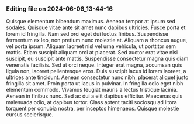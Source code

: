 

### Editing file on 2024-06-06_13-44-16

Quisque elementum bibendum maximus. Aenean tempor at ipsum sed sodales. Quisque vitae ante sit amet nunc dapibus ultricies. Fusce porta et lorem id fringilla. Nam sed orci eget dui luctus finibus. Suspendisse fermentum ex leo, non pretium nunc molestie at. Aliquam a rhoncus augue, vel porta ipsum. Aliquam laoreet nisl vel urna vehicula, ut porttitor sem mattis. Etiam suscipit aliquam orci at placerat. Sed auctor erat vitae nisi suscipit, eu suscipit ante mattis.
Suspendisse consectetur magna quis diam venenatis facilisis. Sed at orci neque. Integer erat magna, accumsan quis ligula non, laoreet pellentesque eros. Duis suscipit lacus id lorem laoreet, a ultrices ante tincidunt. Aenean consectetur nunc nibh, placerat aliquet justo fringilla sit amet. Proin porta ut lacus in pulvinar. In fringilla odio eget nibh elementum commodo. Vivamus feugiat mauris a lectus tristique lacinia. Aenean in finibus nunc. Sed ac dui a elit dapibus efficitur. Maecenas quis malesuada odio, at dapibus tortor. Class aptent taciti sociosqu ad litora torquent per conubia nostra, per inceptos himenaeos. Quisque molestie cursus scelerisque.


